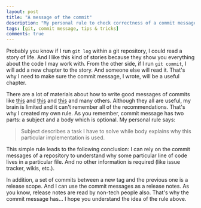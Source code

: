 ```yaml
---
layout: post
title: "A message of the commit"
description: "My personal rule to check correctness of a commit message."
tags: [git, commit message, tips & tricks]
comments: true
---
```

Probably you know if I run `git log` within a git repository, I could read a story of life. And I like this kind of stories because they show you everything about the code I may work with. From the other side, if I run `git commit`, I will add a new chapter to the story. And someone else will read it. That's why I need to make sure the commit message, I wrote, will be a useful chapter.

There are a lot of materials about how to write good messages of commits like [this](https://chris.beams.io/posts/git-commit/) and [this](https://wiki.openstack.org/wiki/GitCommitMessages) and [this](https://robots.thoughtbot.com/5-useful-tips-for-a-better-commit-message) and many others. Although they all are useful, my brain is limited and it can't remember all of the recommendations. That's why I created my own rule. As you remember, commit message has two parts: a subject and a body which is optional. My personal rule says:
> Subject describes a task I have to solve while body explains why this particular implementation is used.

This simple rule leads to the following conclusion: I can rely on the commit messages of a repository to understand why some particular line of code lives in a particular file. And no other information is required (like issue tracker, wikis, etc.).

In addition, a set of commits between a new tag and the previous one is a release scope. And I can use the commit messages as a release notes. As you know, release notes are read by non-tech people also. That's why the commit message has... I hope you understand the idea of the rule above.
